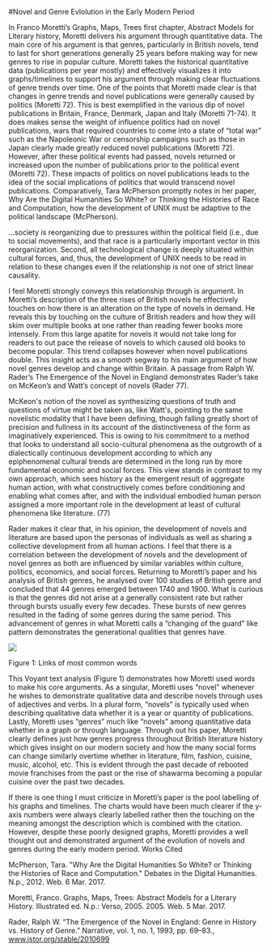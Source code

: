 #Novel and Genre Evlolution in the Early Modern Period

In Franco Moretti’s Graphs, Maps, Trees first chapter, Abstract Models for Literary history, Moretti delivers his argument through quantitative data. The main core of his argument is that genres, particularly in British novels, tend to last for short generations generally 25 years before making way for new genres to rise in popular culture. Moretti takes the historical quantitative data (publications per year mostly) and effectively visualizes it into graphs/timelines to support his argument through making clear fluctuations of genre trends over time. One of the points that Moretti made clear is that changes in genre trends and novel publications were generally caused by politics (Moretti 72). This is best exemplified in the various dip of novel publications in Britain, France, Denmark, Japan and Italy (Moretti 71-74). It does makes sense the weight of influence politics had on novel publications, wars that required countries to come into a state of “total war” such as the Napoleonic War or censorship campaigns such as those in Japan clearly made greatly reduced novel publications (Moretti 72). However, after these political events had passed, novels returned or increased upon the number of publications prior to the political event (Moretti 72). These impacts of politics on novel publications leads to the idea of the social implications of politics that would transcend novel publications. Comparatively, Tara McPherson promptly notes in her paper, Why Are the Digital Humanities So White? or Thinking the Histories of Race and Computation, how the development of UNIX must be adaptive to the political landscape (McPherson).

…society is reorganizing due to pressures within the political field (i.e., due to social movements), and that race is a particularly important vector in this reorganization. Second, all technological change is deeply situated within cultural forces, and, thus, the development of UNIX needs to be read in relation to these changes even if the relationship is not one of strict linear causality.


 I feel Moretti strongly conveys this relationship through is argument.  In Moretti’s description of the three rises of British novels he effectively touches on how there is an alteration on the type of novels in demand. He reveals this by touching on the culture of British readers and how they will skim over multiple books at one rather than reading fewer books more intensely. From this large apatite for novels it would not take long for readers to out pace the release of novels to which caused old books to become popular. This trend collapses however when novel publications double. This insight acts as a smooth segway to his main argument of how novel genres develop and change within Britain. A passage from Ralph W. Rader’s The Emergence of the Novel in England demonstrates Rader’s take on McKeon’s and Watt’s concept of novels (Rader 77). 

McKeon's notion of the novel as synthesizing questions of truth and questions of virtue might be taken as, like Watt's, pointing to the same novelistic modality that I have been defining, though falling greatly short of precision and fullness in its account of the distinctiveness of the form as imaginatively experienced. This is owing to his commitment to a method that looks to understand all socio-cultural phenomena as the outgrowth of a dialectically continuous development according to which any epiphenomenal cultural trends are determined in the long run by more fundamental economic and social forces. This view stands in contrast to my own approach, which sees history as the emergent result of aggregate human action, with what constructively comes before conditioning and enabling what comes after, and with the individual embodied human person assigned a more important role in the development at least of cultural phenomena like literature. (77)

Rader makes it clear that, in his opinion, the development of novels and literature are based upon the personas of individuals as well as sharing a collective development from all human actions. I feel that there is a correlation between the development of novels and the development of novel genres as both are influenced by similar variables within culture, politics, economics, and social forces. Returning to Moretti’s paper and his analysis of British genres, he analysed over 100 studies of British genre and concluded that 44 genres emerged between 1740 and 1900. What is curious is that the genres did not arise at a generally consistent rate but rather through bursts usually every few decades. These bursts of new genres resulted in the fading of some genres during the same period. This advancement of genres in what Moretti calls a “changing of the guard” like pattern demonstrates the generational qualities that genres have. 


![](Pictures\VoyantMoretti.png)

Figure 1: Links of most common words
					

This Voyant text analysis (Figure 1) demonstrates how Moretti used words to make his core arguments. As a singular, Moretti uses “novel” whenever he wishes to demonstrate qualitative data and describe novels through uses of adjectives and verbs. In a plural form, “novels” is typically used when describing qualitative data whether it is a year or quantity of publications. Lastly, Moretti uses “genres” much like “novels” among quantitative data whether in a graph or through language. Through out his paper, Moretti clearly defines just how genres progress throughout British literature history which gives insight on our modern society and how the many social forms can change similarly overtime whether in literature, film, fashion, cuisine, music, alcohol, etc. This is evident through the past decade of rebooted movie franchises from the past or the rise of shawarma becoming a popular cuisine over the past two decades.  

If there is one thing I must criticize in Moretti’s paper is the pool labelling of his graphs and timelines. The charts would have been much clearer if the y-axis numbers were always clearly labelled rather then the touching on the meaning amongst the description which is combined with the citation. However, despite these poorly designed graphs, Moretti provides a well thought out and demonstrated argument of the evolution of novels and genres during the early modern period. 
Works Cited

McPherson, Tara. "Why Are the Digital Humanities So White? or Thinking the Histories of Race and 
Computation." Debates in the Digital Humanities. N.p., 2012. Web. 6 Mar. 2017.

Moretti, Franco. Graphs, Maps, Trees: Abstract Models for a Literary History. Illustrated ed. N.p.: Verso, 
2005. 2005. Web. 5 Mar. 2017.

Rader, Ralph W. “The Emergence of the Novel in England: Genre in History vs. History of
Genre.” Narrative, vol. 1, no. 1, 1993, pp. 69–83., www.jstor.org/stable/2010699







